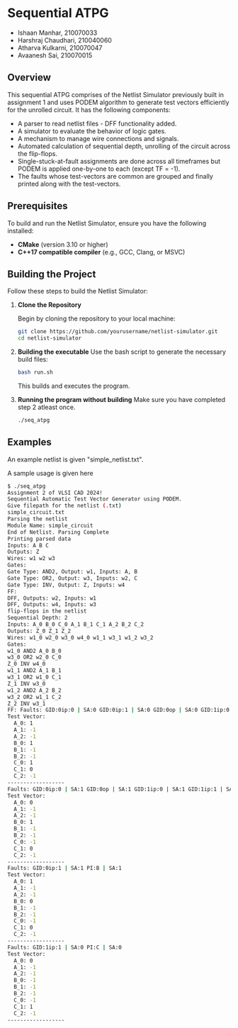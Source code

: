 # Sequential ATPG

- Ishaan Manhar, 210070033
- Harshraj Chaudhari, 210040060
- Atharva Kulkarni, 210070047
- Avaanesh Sai, 210070015

## Overview

This sequential ATPG comprises of the Netlist Simulator previously built in assignment 1 and uses PODEM algorithm to generate test vectors efficiently for the unrolled circuit. It has the following components:

- A parser to read netlist files - DFF functionality added.
- A simulator to evaluate the behavior of logic gates.
- A mechanism to manage wire connections and signals.
- Automated calculation of sequential depth, unrolling of the circuit across the flip-flops.
- Single-stuck-at-fault assignments are done across all timeframes but PODEM is applied one-by-one to each (except TF = -1).
- The faults whose test-vectors are common are grouped and finally printed along with the test-vectors.

## Prerequisites

To build and run the Netlist Simulator, ensure you have the following installed:

- **CMake** (version 3.10 or higher)
- **C++17 compatible compiler** (e.g., GCC, Clang, or MSVC)

## Building the Project

Follow these steps to build the Netlist Simulator:

1. **Clone the Repository**

   Begin by cloning the repository to your local machine:

   ```sh
   git clone https://github.com/yourusername/netlist-simulator.git
   cd netlist-simulator
   ```
2. **Building the executable**
    Use the bash script to generate the necessary build files:
    ```sh
    bash run.sh
   ```
   This builds and executes the program.
3. **Running the program without building**
Make sure you have completed step 2 atleast once.
    ```sh
    ./seq_atpg
    ```
## Examples
An example netlist is given "simple_netlist.txt".

A sample usage is given here

```sh
$ ./seq_atpg 
Assignment 2 of VLSI CAD 2024! 
Sequential Automatic Test Vector Generator using PODEM. 
Give filepath for the netlist (.txt)
simple_circuit.txt
Parsing the netlist
Module Name: simple_circuit
End of Netlist. Parsing Complete
Printing parsed data
Inputs: A B C 
Outputs: Z 
Wires: w1 w2 w3 
Gates:
Gate Type: AND2, Output: w1, Inputs: A, B
Gate Type: OR2, Output: w3, Inputs: w2, C
Gate Type: INV, Output: Z, Inputs: w4
FF:
DFF, Outputs: w2, Inputs: w1
DFF, Outputs: w4, Inputs: w3
flip-flops in the netlist
Sequential Depth: 2
Inputs: A_0 B_0 C_0 A_1 B_1 C_1 A_2 B_2 C_2 
Outputs: Z_0 Z_1 Z_2 
Wires: w1_0 w2_0 w3_0 w4_0 w1_1 w3_1 w1_2 w3_2 
Gates: 
w1_0 AND2 A_0 B_0 
w3_0 OR2 w2_0 C_0 
Z_0 INV w4_0 
w1_1 AND2 A_1 B_1 
w3_1 OR2 w1_0 C_1 
Z_1 INV w3_0 
w1_2 AND2 A_2 B_2 
w3_2 OR2 w1_1 C_2 
Z_2 INV w3_1 
FF: Faults: GID:0ip:0 | SA:0 GID:0ip:1 | SA:0 GID:0op | SA:0 GID:1ip:0 | SA:0 GID:1op | SA:0 GID:2ip:0 | SA:0 GID:2op | SA:1 PI:A | SA:0 PI:B | SA:0 PO:Z | SA:1 
Test Vector:
  A_0: 1
  A_1: -1
  A_2: -1
  B_0: 1
  B_1: -1
  B_2: -1
  C_0: 1
  C_1: 0
  C_2: -1
------------------
Faults: GID:0ip:0 | SA:1 GID:0op | SA:1 GID:1ip:0 | SA:1 GID:1ip:1 | SA:1 GID:1op | SA:1 GID:2ip:0 | SA:1 GID:2op | SA:0 PI:A | SA:1 PI:C | SA:1 PO:Z | SA:0 
Test Vector:
  A_0: 0
  A_1: -1
  A_2: -1
  B_0: 1
  B_1: -1
  B_2: -1
  C_0: -1
  C_1: 0
  C_2: -1
------------------
Faults: GID:0ip:1 | SA:1 PI:B | SA:1 
Test Vector:
  A_0: 1
  A_1: -1
  A_2: -1
  B_0: 0
  B_1: -1
  B_2: -1
  C_0: -1
  C_1: 0
  C_2: -1
------------------
Faults: GID:1ip:1 | SA:0 PI:C | SA:0 
Test Vector:
  A_0: 0
  A_1: -1
  A_2: -1
  B_0: -1
  B_1: -1
  B_2: -1
  C_0: -1
  C_1: 1
  C_2: -1
------------------
```